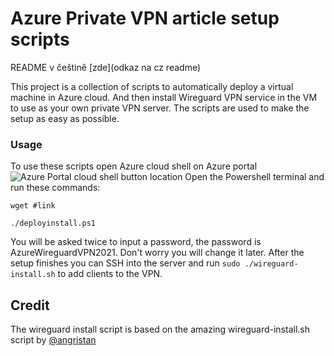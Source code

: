 # Azure Private VPN article setup scripts

README v češtině [zde](odkaz na cz readme)

This project is a collection of scripts to automatically deploy a virtual machine in Azure cloud. And then install Wireguard VPN service in the VM to use as your own private VPN server. The scripts are used to make the setup as easy as possible.

### Usage
To use these scripts open Azure cloud shell on Azure portal
![Azure Portal cloud shell button location](./az-cloushell.png)
Open the Powershell terminal and run these commands:

`wget #link`

`./deployinstall.ps1`

You will be asked twice to input a password, the password is AzureWireguardVPN2021. Don't worry you will change it later.
After the setup finishes you can SSH into the server and run `sudo ./wireguard-install.sh` to add clients to the VPN.

## Credit
The wireguard install script is based on the amazing wireguard-install.sh script by [@angristan](https://github.com/angristan/wireguard-install)
